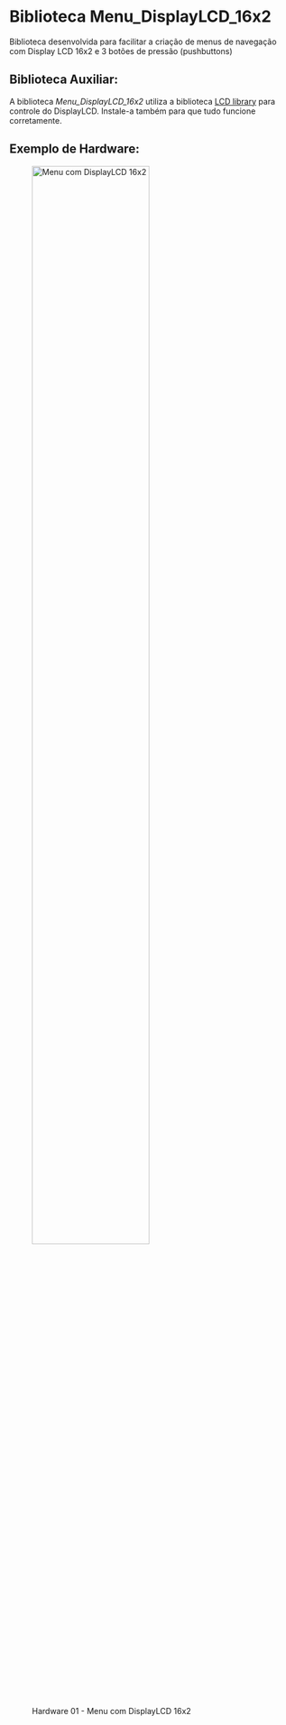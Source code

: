 # Biblioteca Menu_DisplayLCD_16x2
Biblioteca desenvolvida para facilitar a criação de menus de navegação com Display LCD 16x2 e 3 botões de pressão (pushbuttons)

## Biblioteca Auxiliar:
A biblioteca _Menu_DisplayLCD_16x2_ utiliza a biblioteca [LCD library](https://bitbucket.org/fmalpartida/new-liquidcrystal/wiki/Home) para controle do DisplayLCD. Instale-a também para que tudo funcione corretamente.

## Exemplo de Hardware:
<!--
### Menu com DisplayLCD 16x2 e Módulo I2C

<figure>
    <img src="/Menu-DisplayLCD-16x2/hardware/exemploHardware2.png" width="70%" alt="Menu com DisplayLCD 16x2 I2C">
    <figcaption>Hardware 02 - Menu com DisplayLCD 16x2 I2C</figcaption>
</figure>

### Menu com DisplayLCD 16x2
-->
<figure>
    <img src="/Menu-DisplayLCD-16x2/hardware/exemploHardware.png" width="70%" alt="Menu com DisplayLCD 16x2">
    <figcaption>Hardware 01 - Menu com DisplayLCD 16x2</figcaption>
</figure>